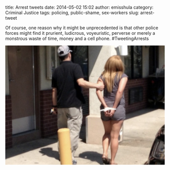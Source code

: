 title: Arrest tweets
date: 2014-05-02 15:02
author: emisshula
category: Criminal Justice
tags: policing, public-shame, sex-workers
slug: arrest-tweet

Of course, one reason why it might be unprecedented is that other
police forces might find it prurient, ludicrous, voyeuristic, perverse
or merely a monstrous waste of time, money and a cell
phone. #TweetingArrests 

<p><img src="../images/george0.png" width="650px" alt="img" title="george0.png"></p>